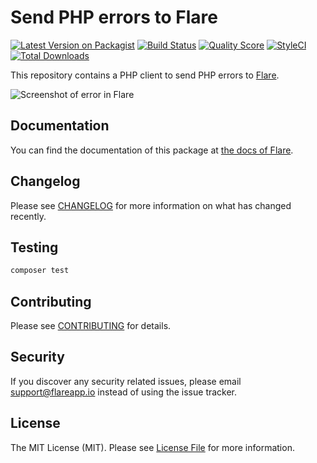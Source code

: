 # Send PHP errors to Flare

[![Latest Version on Packagist](https://img.shields.io/packagist/v/facade/flare-client-php.svg?style=flat-square)](https://packagist.org/packages/facade/flare-client-php)
[![Build Status](https://img.shields.io/travis/facade/flare-client-php/master.svg?style=flat-square)](https://travis-ci.org/facade/flare-client-php)
[![Quality Score](https://img.shields.io/scrutinizer/g/facade/flare-client-php.svg?style=flat-square)](https://scrutinizer-ci.com/g/facade/flare-client-php)
[![StyleCI](https://github.styleci.io/repos/204468479/shield?branch=master)](https://github.styleci.io/repos/204468479)
[![Total Downloads](https://img.shields.io/packagist/dt/facade/flare-client-php.svg?style=flat-square)](https://packagist.org/packages/facade/flare-client-php)

This repository contains a PHP client to send PHP errors to [Flare](https://flareapp.io).

![Screenshot of error in Flare](https://facade.github.io/flare-client-php/screenshot.png)

## Documentation

You can find the documentation of this package at [the docs of Flare](https://flareapp.io/docs/general/projects).

## Changelog

Please see [CHANGELOG](CHANGELOG.md) for more information on what has changed recently.

## Testing

``` bash
composer test
```

## Contributing

Please see [CONTRIBUTING](CONTRIBUTING.md) for details.

## Security

If you discover any security related issues, please email support@flareapp.io instead of using the issue tracker.

## License

The MIT License (MIT). Please see [License File](LICENSE.md) for more information.

